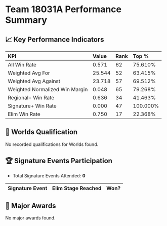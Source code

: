# Team 18031A Performance Summary

## 📈 Key Performance Indicators
| KPI | Value | Rank | Top % |
|:---|:-----|:----|:------|
| All Win Rate | 0.571 | 62 | 75.610% |
| Weighted Avg For | 25.544 | 52 | 63.415% |
| Weighted Avg Against | 23.718 | 57 | 69.512% |
| Weighted Normalized Win Margin | 0.048 | 65 | 79.268% |
| Regional+ Win Rate | 0.636 | 34 | 41.463% |
| Signature+ Win Rate | 0.000 | 47 | 100.000% |
| Elim Win Rate | 0.750 | 17 | 22.368% |


## 🎯 Worlds Qualification
No recorded qualifications for Worlds found.

## 🏆 Signature Events Participation
- Total Signature Events Attended: **0**

| Signature Event | Elim Stage Reached | Won? |
|:----------------|:-------------------|:----|


## 🥇 Major Awards
No major awards found.
